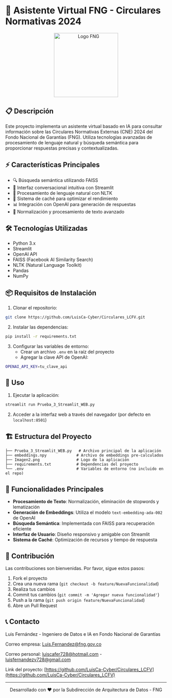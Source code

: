 # 🤖 Asistente Virtual FNG - Circulares Normativas 2024

<p align="center">
  <img src="https://colombiafintech.co/static/uploads/Fondo-Nacional-de-Garant%C3%ADas-FNG.png" alt="Logo FNG" style="width: 200px; height: auto;">
</p>

## 📋 Descripción

Este proyecto implementa un asistente virtual basado en IA para consultar información sobre las Circulares Normativas Externas (CNE) 2024 del Fondo Nacional de Garantías (FNG). Utiliza tecnologías avanzadas de procesamiento de lenguaje natural y búsqueda semántica para proporcionar respuestas precisas y contextualizadas.

## ⚡ Características Principales

- 🔍 Búsqueda semántica utilizando FAISS
- 💬 Interfaz conversacional intuitiva con Streamlit
- 🧠 Procesamiento de lenguaje natural con NLTK
- 🔄 Sistema de caché para optimizar el rendimiento
- 📊 Integración con OpenAI para generación de respuestas
- 🎯 Normalización y procesamiento de texto avanzado

## 🛠️ Tecnologías Utilizadas

- Python 3.x
- Streamlit
- OpenAI API
- FAISS (Facebook AI Similarity Search)
- NLTK (Natural Language Toolkit)
- Pandas
- NumPy

## 📦 Requisitos de Instalación

1. Clonar el repositorio:
```bash
git clone https://github.com/LuisCa-Cyber/Circulares_LCFV.git
```

2. Instalar las dependencias:
```bash
pip install -r requirements.txt
```

3. Configurar las variables de entorno:
   - Crear un archivo `.env` en la raíz del proyecto
   - Agregar la clave API de OpenAI:
```bash
OPENAI_API_KEY=tu_clave_api
```

## 🚀 Uso

1. Ejecutar la aplicación:
```bash
streamlit run Prueba_3_Streamlit_WEB.py
```

2. Acceder a la interfaz web a través del navegador (por defecto en `localhost:8501`)

## 🏗️ Estructura del Proyecto

```
├── Prueba_3_Streamlit_WEB.py   # Archivo principal de la aplicación
├── embeddings.npy             # Archivo de embeddings pre-calculados
├── Imagen2.png                # Logo de la aplicación
├── requirements.txt           # Dependencias del proyecto
└── .env                       # Variables de entorno (no incluido en el repo)
```

## 🔧 Funcionalidades Principales

- **Procesamiento de Texto**: Normalización, eliminación de stopwords y lematización
- **Generación de Embeddings**: Utiliza el modelo `text-embedding-ada-002` de OpenAI
- **Búsqueda Semántica**: Implementada con FAISS para recuperación eficiente
- **Interfaz de Usuario**: Diseño responsivo y amigable con Streamlit
- **Sistema de Caché**: Optimización de recursos y tiempo de respuesta

## 👥 Contribución

Las contribuciones son bienvenidas. Por favor, sigue estos pasos:

1. Fork el proyecto
2. Crea una nueva rama (`git checkout -b feature/NuevaFuncionalidad`)
3. Realiza tus cambios
4. Commit tus cambios (`git commit -m 'Agregar nueva funcionalidad'`)
5. Push a la rama (`git push origin feature/NuevaFuncionalidad`)
6. Abre un Pull Request

## 📞 Contacto

Luis Fernández - Ingeniero de Datos e IA en Fondo Nacional de Garantías

Correo empresa: Luis.Fernandez@fng.gov.co

Correo personal: luiscafer728@hotmail.com - luisfernandezv728@gmail.com

Link del proyecto: [https://github.com/LuisCa-Cyber/Circulares_LCFV](https://github.com/LuisCa-Cyber/Circulares_LCFV)

---
<p align="center">
  Desarrollado con ❤️ por la Subdirección de Arquitectura de Datos - FNG
</p>
